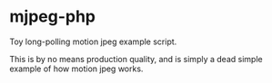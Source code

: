 # mjpeg-php

Toy long-polling motion jpeg example script.

This is by no means production quality, and is simply a dead simple example of how motion jpeg works.

